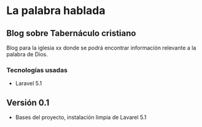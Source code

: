 # La palabra hablada
## Blog sobre Tabernáculo cristiano

Blog para la iglesia xx donde se podrá encontrar información relevante a la palabra de Dios.

### Tecnologías usadas

* Laravel 5.1

## Versión 0.1

* Bases del proyecto, instalación limpia de Lavarel 5.1
